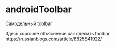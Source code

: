 # androidToolbar
Самодельный toolbar



Здесь хорошее объяснение как сделать toolbar
https://russianblogs.com/article/8825841922/
